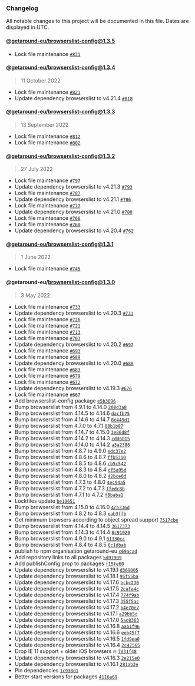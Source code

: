 ### Changelog

All notable changes to this project will be documented in this file. Dates are displayed in UTC.

#### [@getaround-eu/browserslist-config@1.3.5](https://github.com/drivy/frontend-configs/compare/@getaround-eu/browserslist-config@1.3.4...@getaround-eu/browserslist-config@1.3.5)

- Lock file maintenance [`#831`](https://github.com/drivy/frontend-configs/pull/831)

#### [@getaround-eu/browserslist-config@1.3.4](https://github.com/drivy/frontend-configs/compare/@getaround-eu/browserslist-config@1.3.3...@getaround-eu/browserslist-config@1.3.4)

> 11 October 2022

- Lock file maintenance [`#821`](https://github.com/drivy/frontend-configs/pull/821)
- Update dependency browserslist to v4.21.4 [`#818`](https://github.com/drivy/frontend-configs/pull/818)

#### [@getaround-eu/browserslist-config@1.3.3](https://github.com/drivy/frontend-configs/compare/@getaround-eu/browserslist-config@1.3.2...@getaround-eu/browserslist-config@1.3.3)

> 13 September 2022

- Lock file maintenance [`#812`](https://github.com/drivy/frontend-configs/pull/812)
- Lock file maintenance [`#802`](https://github.com/drivy/frontend-configs/pull/802)

#### [@getaround-eu/browserslist-config@1.3.2](https://github.com/drivy/frontend-configs/compare/@getaround-eu/browserslist-config@1.3.1...@getaround-eu/browserslist-config@1.3.2)

> 27 July 2022

- Lock file maintenance [`#797`](https://github.com/drivy/frontend-configs/pull/797)
- Update dependency browserslist to v4.21.3 [`#793`](https://github.com/drivy/frontend-configs/pull/793)
- Lock file maintenance [`#787`](https://github.com/drivy/frontend-configs/pull/787)
- Update dependency browserslist to v4.21.1 [`#786`](https://github.com/drivy/frontend-configs/pull/786)
- Lock file maintenance [`#777`](https://github.com/drivy/frontend-configs/pull/777)
- Update dependency browserslist to v4.21.0 [`#780`](https://github.com/drivy/frontend-configs/pull/780)
- Lock file maintenance [`#766`](https://github.com/drivy/frontend-configs/pull/766)
- Lock file maintenance [`#760`](https://github.com/drivy/frontend-configs/pull/760)
- Update dependency browserslist to v4.20.4 [`#762`](https://github.com/drivy/frontend-configs/pull/762)

#### [@getaround-eu/browserslist-config@1.3.1](https://github.com/drivy/frontend-configs/compare/@getaround-eu/browserslist-config@1.3.0...@getaround-eu/browserslist-config@1.3.1)

> 1 June 2022

- Lock file maintenance [`#745`](https://github.com/drivy/frontend-configs/pull/745)

#### @getaround-eu/browserslist-config@1.3.0

> 3 May 2022

- Lock file maintenance [`#733`](https://github.com/drivy/frontend-configs/pull/733)
- Update dependency browserslist to v4.20.3 [`#731`](https://github.com/drivy/frontend-configs/pull/731)
- Lock file maintenance [`#726`](https://github.com/drivy/frontend-configs/pull/726)
- Lock file maintenance [`#721`](https://github.com/drivy/frontend-configs/pull/721)
- Lock file maintenance [`#713`](https://github.com/drivy/frontend-configs/pull/713)
- Lock file maintenance [`#703`](https://github.com/drivy/frontend-configs/pull/703)
- Update dependency browserslist to v4.20.2 [`#697`](https://github.com/drivy/frontend-configs/pull/697)
- Lock file maintenance [`#693`](https://github.com/drivy/frontend-configs/pull/693)
- Lock file maintenance [`#689`](https://github.com/drivy/frontend-configs/pull/689)
- Update dependency browserslist to v4.20.0 [`#688`](https://github.com/drivy/frontend-configs/pull/688)
- Lock file maintenance [`#683`](https://github.com/drivy/frontend-configs/pull/683)
- Lock file maintenance [`#679`](https://github.com/drivy/frontend-configs/pull/679)
- Lock file maintenance [`#672`](https://github.com/drivy/frontend-configs/pull/672)
- Update dependency browserslist to v4.19.3 [`#676`](https://github.com/drivy/frontend-configs/pull/676)
- Lock file maintenance [`#667`](https://github.com/drivy/frontend-configs/pull/667)
- Add browserslist-config package [`e5b3096`](https://github.com/drivy/frontend-configs/commit/e5b3096619f346f23d90c72ee1c5b2e54631ad21)
- Bump browserslist from 4.9.1 to 4.14.0 [`208d3a8`](https://github.com/drivy/frontend-configs/commit/208d3a8c31be09f7dedb40d5ac819b1dda766af5)
- Bump browserslist from 4.14.5 to 4.14.6 [`dacfb75`](https://github.com/drivy/frontend-configs/commit/dacfb7554371da589ba66ef225027be01cfb3d84)
- Bump browserslist from 4.14.6 to 4.14.7 [`8c449d1`](https://github.com/drivy/frontend-configs/commit/8c449d1c4ba8b7339c31a3483115f6d70bee722d)
- Bump browserslist from 4.7.0 to 4.7.1 [`08b1b87`](https://github.com/drivy/frontend-configs/commit/08b1b87064c51ba96a098ae9b9e8093a7e0146f3)
- Bump browserslist from 4.14.7 to 4.15.0 [`3e86d8f`](https://github.com/drivy/frontend-configs/commit/3e86d8fb5610fb25e7f8fa7e5b5cde095fba18d5)
- Bump browserslist from 4.14.2 to 4.14.3 [`cdd6b15`](https://github.com/drivy/frontend-configs/commit/cdd6b1594bb4875f4aea83ae60767bef9cdbe360)
- Bump browserslist from 4.14.0 to 4.14.2 [`a3a2386`](https://github.com/drivy/frontend-configs/commit/a3a238654667ab34860c49248aa47f1aeaea6f80)
- Bump browserslist from 4.8.7 to 4.9.0 [`edc37e2`](https://github.com/drivy/frontend-configs/commit/edc37e2ddd092542a4eae56fa2102f9fc426d8fb)
- Bump browserslist from 4.8.6 to 4.8.7 [`ffb5310`](https://github.com/drivy/frontend-configs/commit/ffb5310b4577af8aaa4fbdc114390e204f8c217c)
- Bump browserslist from 4.8.5 to 4.8.6 [`cb5c542`](https://github.com/drivy/frontend-configs/commit/cb5c542a2801fe9435e8f27e4650a6cd710e9c77)
- Bump browserslist from 4.8.3 to 4.8.4 [`cf5a95d`](https://github.com/drivy/frontend-configs/commit/cf5a95def6a2098102a931037351ab213f9634ec)
- Bump browserslist from 4.8.0 to 4.8.2 [`42bce0d`](https://github.com/drivy/frontend-configs/commit/42bce0dbcf4aa93502eb380a7743362553ed86af)
- Bump browserslist from 4.7.3 to 4.8.0 [`4ec94a5`](https://github.com/drivy/frontend-configs/commit/4ec94a585e4363702380627c9060f72bebd14041)
- Bump browserslist from 4.7.2 to 4.7.3 [`ffedc8b`](https://github.com/drivy/frontend-configs/commit/ffedc8b2bb32be301d543c409f3a21bec691a05b)
- Bump browserslist from 4.7.1 to 4.7.2 [`f8baba1`](https://github.com/drivy/frontend-configs/commit/f8baba1f8885d75bb4d21ee0cb39d5c5d4d787b9)
- Lockfiles update [`be10651`](https://github.com/drivy/frontend-configs/commit/be10651ab18dc7c0f08fb6e1dd48b33ea8c280e6)
- Bump browserslist from 4.15.0 to 4.16.0 [`4cb336d`](https://github.com/drivy/frontend-configs/commit/4cb336db66f708f249452b2c971beb533b8a462f)
- Bump browserslist from 4.8.2 to 4.8.3 [`eab3ffb`](https://github.com/drivy/frontend-configs/commit/eab3ffb0956c47e0e72325aabb7cbba85eb4dfb7)
- Get minimum browsers according to object spread support [`7517cbe`](https://github.com/drivy/frontend-configs/commit/7517cbe9da9225861160d145c75ebf75625ffa4c)
- Bump browserslist from 4.14.4 to 4.14.5 [`3617373`](https://github.com/drivy/frontend-configs/commit/3617373cc436bc3a0097b81f325b3bee7544b715)
- Bump browserslist from 4.14.3 to 4.14.4 [`8c91020`](https://github.com/drivy/frontend-configs/commit/8c910209b796e2282e0f47a76135decdbbfc4205)
- Bump browserslist from 4.9.0 to 4.9.1 [`01330cc`](https://github.com/drivy/frontend-configs/commit/01330cc6520d7ad936afeca64830a90d955c825c)
- Bump browserslist from 4.8.4 to 4.8.5 [`6c1dbab`](https://github.com/drivy/frontend-configs/commit/6c1dbabc37c9e36c4acdbc603c7507e7e81fdc64)
- publish to npm organisation getaround-eu [`c69acad`](https://github.com/drivy/frontend-configs/commit/c69acadafb6f153442cb06a05252fa12e4a47e78)
- Add repository links to all packages [`5d97909`](https://github.com/drivy/frontend-configs/commit/5d9790910d5d3a2da6b3d336a03d1cb40f9dcf05)
- Add publishConfig prop to packages [`f15fe60`](https://github.com/drivy/frontend-configs/commit/f15fe60f40597f0766ed85925e6ab62535628a19)
- Update dependency browserslist to v4.19.1 [`d369005`](https://github.com/drivy/frontend-configs/commit/d3690058fd5afee7cc5d70181fb872712dd2a246)
- Update dependency browserslist to v4.18.1 [`95f55ba`](https://github.com/drivy/frontend-configs/commit/95f55ba9e34f108ed7c263ddf2a18a4efcfcc3f9)
- Update dependency browserslist to v4.17.6 [`bcbc230`](https://github.com/drivy/frontend-configs/commit/bcbc230198ba4e75a9b22d59d9e1a67edb14e8a0)
- Update dependency browserslist to v4.17.5 [`2cafa4c`](https://github.com/drivy/frontend-configs/commit/2cafa4c5e80642d6fba8ef23366f85acbcc21bc4)
- Update dependency browserslist to v4.17.4 [`774f9ab`](https://github.com/drivy/frontend-configs/commit/774f9ab4f82f14bf9c976262156f44f054452a39)
- Update dependency browserslist to v4.17.3 [`355f5ac`](https://github.com/drivy/frontend-configs/commit/355f5acefaacf40810463182a70d4c0a9fd19f73)
- Update dependency browserslist to v4.17.2 [`b4e70e7`](https://github.com/drivy/frontend-configs/commit/b4e70e76aa16dd89accf5320963efcaf5be8dc68)
- Update dependency browserslist to v4.17.1 [`a29bb5d`](https://github.com/drivy/frontend-configs/commit/a29bb5d130af329c714d5fc1c275c8753333d9f1)
- Update dependency browserslist to v4.17.0 [`5ac8363`](https://github.com/drivy/frontend-configs/commit/5ac8363ccf812d280ad403a4a0a2a2088904334b)
- Update dependency browserslist to v4.16.8 [`aab1f96`](https://github.com/drivy/frontend-configs/commit/aab1f96b5c264ea35b85fc57ae5652dd22f7b628)
- Update dependency browserslist to v4.16.6 [`eeb45f7`](https://github.com/drivy/frontend-configs/commit/eeb45f7315210b3bff235b60d56ee8b717bd2c91)
- Update dependency browserslist to v4.16.5 [`1fd9ea0`](https://github.com/drivy/frontend-configs/commit/1fd9ea093544fe9b6d454c03a1ce0f3803e9f77f)
- Update dependency browserslist to v4.16.4 [`2c47565`](https://github.com/drivy/frontend-configs/commit/2c47565dab022b0c30e0e1605c066f45ec1a49fd)
- Drop IE 11 support + older iOS browsers :fire: [`7d31f48`](https://github.com/drivy/frontend-configs/commit/7d31f48b065a9ef559f57aeba514f027cc8ee1e6)
- Update dependency browserslist to v4.16.3 [`2e215e0`](https://github.com/drivy/frontend-configs/commit/2e215e04a7fcb357368e91453721ee8006160aca)
- Update dependency browserslist to v4.16.1 [`281ab3e`](https://github.com/drivy/frontend-configs/commit/281ab3e0edc590ea73db26877d9d82b6f8995874)
- Pin dependencies [`1c938d1`](https://github.com/drivy/frontend-configs/commit/1c938d17e7ec728759e149c76cd7823199716b1d)
- Better start versions for packages [`4116a69`](https://github.com/drivy/frontend-configs/commit/4116a696778d6fad96f0c35f9c91a72e61e529e8)
